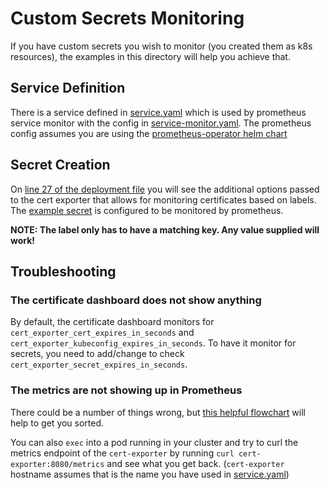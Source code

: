 # Custom Secrets Monitoring

If you have custom secrets you wish to monitor (you created them as k8s resources), the examples in this directory will help you achieve that.

## Service Definition

There is a service defined in [service.yaml](https://github.com/hakhundov/cert-exporter/blob/master/docs/examples/custom-secrets/service.yaml) which is used by prometheus service monitor with the config in [service-monitor.yaml](https://github.com/hakhundov/cert-exporter/blob/master/docs/examples/custom-secrets/service-monitor.yaml).  The prometheus config assumes you are using the [prometheus-operator helm chart](https://github.com/helm/charts/tree/master/stable/prometheus-operator)

## Secret Creation

On [line 27 of the deployment file](https://github.com/hakhundov/cert-exporter/blob/master/docs/examples/custom-secrets/deployment.yaml#L27) you will see the additional options passed to the cert exporter that allows for monitoring certificates based on labels.  The [example secret](https://github.com/hakhundov/cert-exporter/blob/master/docs/examples/custom-secrets/secret.yaml) is configured to be monitored by prometheus.

**NOTE:  The label only has to have a matching key.  Any value supplied will work!**

## Troubleshooting

### The certificate dashboard does not show anything

By default, the certificate dashboard monitors for `cert_exporter_cert_expires_in_seconds` and `cert_exporter_kubeconfig_expires_in_seconds`.  To have it monitor for secrets, you need to add/change to check `cert_exporter_secret_expires_in_seconds`.

### The metrics are not showing up in Prometheus

There could be a number of things wrong, but [this helpful flowchart](https://learnk8s.io/a/troubleshooting-kubernetes.pdf) will help to get you sorted.

You can also `exec` into a pod running in your cluster and try to curl the metrics endpoint of the `cert-exporter` by running `curl cert-exporter:8080/metrics` and see what you get back. (`cert-exporter` hostname assumes that is the name you have used in [service.yaml](https://github.com/hakhundov/cert-exporter/blob/master/docs/examples/custom-secrets/service.yaml))

